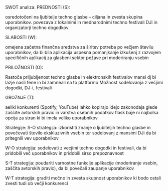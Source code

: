 SWOT analiza:
PREDNOSTI (S):

osredotočeni na ljubitelje techno glasbe – ciljana in zvesta skupina uporabnikov.
povezava z lokalnimi in mednarodnimi techno festivali DJi in organizatorji techno dogodkov


SLABOSTI (W):

omejena začetna finančna sredstva za širitev
potreba po večjem številu uporabnikov, da bi bila aplikacija uspesna
pomanjkanje izkušenj z razvojem specifičnih aplikacij za glasbeni sektor
pežave pri moderiranju vsebin


PRILOŽNOSTI (O):

Rastoča priljubljenost techno glasbe in elektronskih festivalov
mansi dj bi lazje nasli fene in bi zamneali na to platformo
Možnost sodelovanja z večjimi dogodki, DJ-i, festivali


GROŽNJE (T):

aeliki konkurenti (Spotify, YouTube) lahko kopirajo idejo
zakonodaja glede zaščite avtorskih pravic in varstva osebnih podatkov
flask baje ni najbolsa opcija za stran ki bi imela veliko uporabnikov


Strategije:
S-O strategija:
izkoristiti znanje o ljubiteljih techno glasbe in povečevati število ekskluzivnih vsebin ter sodelovanj z mansimi DJi da bi pritegnili vev uporabnikov

W-O strategija:
sodelovati z vecjimi techno dogodki in festivali, da bi pridobili več uporabnikov in pridobili sirso prepoznavnost

S-T strategija:
poudariti varnostne funkcije aplikacije (moderiranje vsebin, zaščita avtorskih pravic), da bi povečali zaupanje uporabnikov

W-T strategija:
graditi močno in zvesta skupnost uporabnikov ki bodo ostali zvesti tudi ob večji konkurenci
